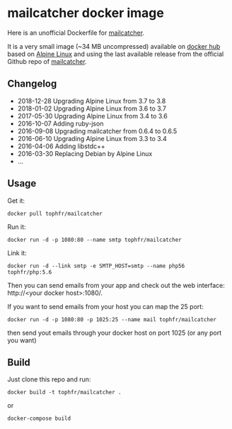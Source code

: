 # mailcatcher docker image

Here is an unofficial Dockerfile for [mailcatcher][mailcatcher].

It is a very small image (~34 MB uncompressed) available on [docker hub][dockerhubpage] based on [Alpine Linux][alpinehubpage] and using the last available release from the official Github repo of [mailcatcher][mailcatcher].


## Changelog

- 2018-12-28 Upgrading Alpine Linux from 3.7 to 3.8
- 2018-01-02 Upgrading Alpine Linux from 3.6 to 3.7
- 2017-05-30 Upgrading Alpine Linux from 3.4 to 3.6
- 2016-10-07 Adding ruby-json
- 2016-09-08 Upgrading mailcatcher from 0.6.4 to 0.6.5
- 2016-06-10 Upgrading Alpine Linux from 3.3 to 3.4
- 2016-04-06 Adding libstdc++
- 2016-03-30 Replacing Debian by Alpine Linux
- ...


## Usage

Get it:

    docker pull tophfr/mailcatcher

Run it:

    docker run -d -p 1080:80 --name smtp tophfr/mailcatcher

Link it:

    docker run -d --link smtp -e SMTP_HOST=smtp --name php56 tophfr/php:5.6
    
Then you can send emails from your app and check out the web interface: http://\<your docker host\>:1080/.


If you want to send emails from your host you can map the 25 port:

    docker run -d -p 1080:80 -p 1025:25 --name mail tophfr/mailcatcher

then send yout emails through your docker host on port 1025 (or any port you want)


## Build

Just clone this repo and run:

    docker build -t tophfr/mailcatcher .

or

    docker-compose build


  [mailcatcher]: http://mailcatcher.me/ "MailCatcher fake SMTP server with web interface" 
  [dockerhubpage]: https://hub.docker.com/r/tophfr/mailcatcher/ "Mailcatcher docker hub page"
  [alpinehubpage]: https://hub.docker.com/_/alpine/ "A minimal Docker image based on Alpine Linux with a complete package index and only 5 MB in size!"
